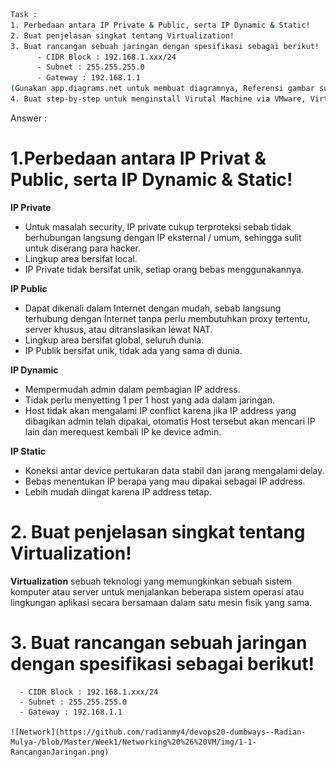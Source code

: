 ```sh
Task :
1. Perbedaan antara IP Private & Public, serta IP Dynamic & Static!
2. Buat penjelasan singkat tentang Virtualization!
3. Buat rancangan sebuah jaringan dengan spesifikasi sebagai berikut!
      - CIDR Block : 192.168.1.xxx/24
      - Subnet : 255.255.255.0
      - Gateway : 192.168.1.1
(Gunakan app.diagrams.net untuk membuat diagramnya, Referensi gambar sudah disertakan)
4. Buat step-by-step untuk menginstall Virutal Machine via VMware, Virtualbox atau VM pilihan kalian!
```
Answer :

# 1.**Perbedaan antara IP Privat & Public, serta IP Dynamic & Static!**
**IP Private**
- Untuk masalah security, IP private cukup terproteksi sebab tidak berhubungan langsung dengan IP eksternal / umum, sehingga sulit untuk diserang para hacker.
- Lingkup area bersifat local.
- IP Private tidak bersifat unik, setiap orang bebas menggunakannya.

**IP Public**
- Dapat dikenali dalam Internet dengan mudah, sebab langsung terhubung dengan Internet tanpa perlu membutuhkan proxy tertentu, server khusus, atau ditranslasikan lewat NAT.
- Lingkup area bersifat global, seluruh dunia.
- IP Publik bersifat unik, tidak ada yang sama di dunia.

**IP Dynamic**
 - Mempermudah admin dalam pembagian IP address.
 - Tidak perlu menyetting 1 per 1 host yang ada dalam jaringan.
 - Host tidak akan mengalami IP conflict karena jika IP address yang dibagikan admin telah dipakai, otomatis Host tersebut akan mencari IP lain dan merequest kembali IP ke device admin. 

**IP Static**
- Koneksi antar device pertukaran data stabil dan jarang mengalami delay.
- Bebas menentukan IP berapa yang mau dipakai sebagai IP address.
- Lebih mudah diingat karena IP address tetap.

# 2. **Buat penjelasan singkat tentang Virtualization!**
**Virtualization** sebuah teknologi yang memungkinkan sebuah sistem komputer atau server untuk menjalankan beberapa sistem operasi atau lingkungan aplikasi secara bersamaan dalam satu mesin fisik yang sama. 

# 3. **Buat rancangan sebuah jaringan dengan spesifikasi sebagai berikut!**
      - CIDR Block : 192.168.1.xxx/24
      - Subnet : 255.255.255.0
      - Gateway : 192.168.1.1
      
    ![Network](https://github.com/radianmy4/devops20-dumbways--Radian-Mulya-/blob/Master/Week1/Networking%20%26%20VM/img/1-1-RancanganJaringan.png)

